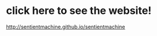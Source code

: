 
# click here to see the website!


<a href="http://sentientmachine.github.io/sentientmachine">http://sentientmachine.github.io/sentientmachine</a>
